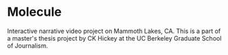 Molecule
========

Interactive narrative video project on Mammoth Lakes, CA. This is a part of a master's thesis project by CK Hickey at the UC Berkeley Graduate School of Journalism.

